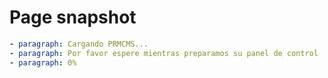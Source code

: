 # Page snapshot

```yaml
- paragraph: Cargando PRMCMS...
- paragraph: Por favor espere mientras preparamos su panel de control
- paragraph: 0%
```